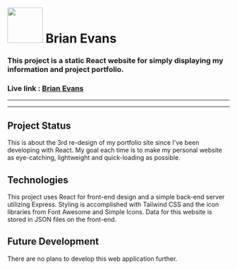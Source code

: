 # <img src='https://www.brianevans99.com/static/media/avatar.4da51b8f.png' width="80" /> Brian Evans

### This project is a static React website for simply displaying my information and project portfolio.

### Live link : [Brian Evans](http://www.brianevans99.com/ "Brian's portfolio")

---

---

## Project Status

This is about the 3rd re-design of my portfolio site since I've been developing with React. My goal each time is to make my personal website as eye-catching, lightweight and quick-loading as possible.

## Technologies

This project uses React for front-end design and a simple back-end server utilizing Express. Styling is accomplished with Tailwind CSS and the icon libraries from Font Awesome and Simple Icons. Data for this website is stored in JSON files on the front-end.

## Future Development

There are no plans to develop this web application further.
